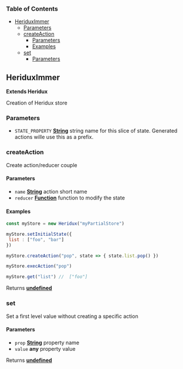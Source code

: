 <!-- Generated by documentation.js. Update this documentation by updating the source code. -->

### Table of Contents

-   [HeriduxImmer][1]
    -   [Parameters][2]
    -   [createAction][3]
        -   [Parameters][4]
        -   [Examples][5]
    -   [set][6]
        -   [Parameters][7]

## HeriduxImmer

**Extends Heridux**

Creation of Heridux store

### Parameters

-   `STATE_PROPERTY` **[String][8]** string name for this slice of state. Generated actions wille use this as a prefix.

### createAction

Create action/reducer couple

#### Parameters

-   `name` **[String][8]** action short name
-   `reducer` **[Function][9]** function to modify the state

#### Examples

```javascript
const myStore = new Heridux("myPartialStore")

myStore.setInitialState({
 list : ["foo", "bar"]
})

myStore.createAction("pop", state => { state.list.pop() })

myStore.execAction("pop")

myStore.get("list") //  ["foo"]
```

Returns **[undefined][10]** 

### set

Set a first level value without creating a specific action

#### Parameters

-   `prop` **[String][8]** property name
-   `value` **any** property value

Returns **[undefined][10]** 

[1]: #heriduximmer

[2]: #parameters

[3]: #createaction

[4]: #parameters-1

[5]: #examples

[6]: #set

[7]: #parameters-2

[8]: https://developer.mozilla.org/docs/Web/JavaScript/Reference/Global_Objects/String

[9]: https://developer.mozilla.org/docs/Web/JavaScript/Reference/Statements/function

[10]: https://developer.mozilla.org/docs/Web/JavaScript/Reference/Global_Objects/undefined
